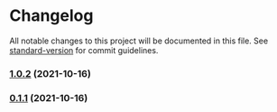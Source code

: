 # Changelog

All notable changes to this project will be documented in this file. See [standard-version](https://github.com/conventional-changelog/standard-version) for commit guidelines.

### [1.0.2](https://github.com/SushiWaUmai/Mandelbrot-Visualization/compare/v0.1.1...v1.0.2) (2021-10-16)

### [0.1.1](https://github.com/SushiWaUmai/Mandelbrot-Visualization/compare/v1.0.0...v0.1.1) (2021-10-16)
